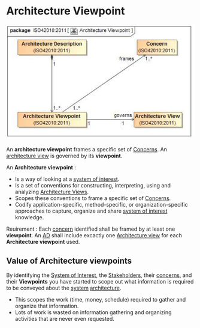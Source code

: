 # Architecture Viewpoint

![Architecture Viewpoint](../Resources/Architecture_Viewpoint.png)

An **architecture viewpoint** frames a specific set of [Concerns](Concern.md).
An [architecture view](Architecture_View.md) is governed by its **viewpoint**.

An **Architecture viewpoint** :

- Is a way of looking at a [system of interest](System_of_Interest.md).
- Is a set of conventions for constructing, interpreting, using and analyzing [Architecture Views](Architecture_View.md).
- Scopes these conventions to frame a specific set of [Concerns](Concern.md).
- Codify application-specific, method-specific, or organization-specific approaches to capture, organize and share [system of interest](System_of_Interest.md) knowledge.

Reuirement : Each [concern](Concern.md) identified shall be framed by at least one **viewpoint**.
An [AD](Architecture_Description.md) shall include excactly one [Architecture view](Architecture_View.md) for each **Architecture viewpoint** used.

## Value of Architecture viewpoints

By identifying the [System of Interest](System_of_Interest.md), the [Stakeholders](Stakeholder.md), their [concerns](Concern.md), and their **Viewpoints** you have started to scope out what information is required to be conveyed about the [system](System.md) [architecture](Architecture.md).

- This scopes the work (time, money, schedule) required to gather and organize that information.
- Lots of work is wasted on information gathering and organizing activities that are never even requested.
